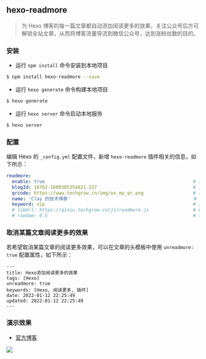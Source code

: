 ## hexo-readmore

> 为 Hexo 博客的每一篇文章都自动添加阅读更多的效果，关注公众号后方可解锁全站文章，从而将博客流量导流到微信公众号，达到涨粉丝数的目的。

### 安装

- 运行 `npm install` 命令安装到本地项目

``` sh
$ npm install hexo-readmore --save
```

- 运行 `hexo generate` 命令构建本地项目

``` sh
$ hexo generate
```

- 运行 `hexo server` 命令启动本地服务

``` sh
$ hexo server
```

### 配置

编辑 Hexo 的 `_config.yml` 配置文件，新增 `hexo-readmore` 插件相关的信息，如下所示：

``` yml
readmore:
  enable: true                                                      # 是否启用，默认否
  blogId: 18762-1609305354821-257                                   # 已申请的博客 ID
  qrcode: https://www.techgrow.cn/img/wx_mp_qr.png                  # 已申请的公众号二维码链接
  name: 'Clay 的技术博客'                                             # 已申请的博客名称
  keyword: vip                                                      # 已申请的公众号回复关键字
  # libUrl: https://qiniu.techgrow.cn/js/readmore.js                # CDN 加速链接（可选）
  # random: 0.5                                                     # 每篇文章随机添加阅读更多效果的概率（可选），范围在 0.1 ~ 1 之间
```

### 取消某篇文章阅读更多的效果

若希望取消某篇文章的阅读更多效果，可以在文章的头模板中使用 `unreadmore: true` 配置属性，如下所示：

```
---
title: Hexo添加阅读更多的效果
tags: [Hexo]
unreadmore: true
keywords: [Hexo, 阅读更多, 插件]
date: 2022-01-12 22:25:49
updated: 2022-01-12 22:25:49
---
```

### 演示效果

- [官方博客](https://www.techgrow.cn/posts/52f22f9b.html)

![](https://raw.githubusercontent.com/rqh656418510/hexo-readmore/master/screenshot/demo.png)
